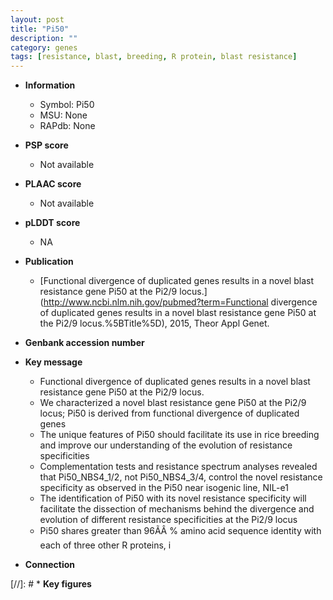 ```yaml
---
layout: post
title: "Pi50"
description: ""
category: genes
tags: [resistance, blast, breeding, R protein, blast resistance]
---
```


* **Information**  
    + Symbol: Pi50  
    + MSU: None  
    + RAPdb: None  

* **PSP score**  
    + Not available 

* **PLAAC score**  
    + Not available 

* **pLDDT score**
    + NA


* **Publication**  
    + [Functional divergence of duplicated genes results in a novel blast resistance gene Pi50 at the Pi2/9 locus.](http://www.ncbi.nlm.nih.gov/pubmed?term=Functional divergence of duplicated genes results in a novel blast resistance gene Pi50 at the Pi2/9 locus.%5BTitle%5D), 2015, Theor Appl Genet.

* **Genbank accession number**  

* **Key message**  
    + Functional divergence of duplicated genes results in a novel blast resistance gene Pi50 at the Pi2/9 locus.
    + We characterized a novel blast resistance gene Pi50 at the Pi2/9 locus; Pi50 is derived from functional divergence of duplicated genes
    + The unique features of Pi50 should facilitate its use in rice breeding and improve our understanding of the evolution of resistance specificities
    + Complementation tests and resistance spectrum analyses revealed that Pi50_NBS4_1/2, not Pi50_NBS4_3/4, control the novel resistance specificity as observed in the Pi50 near isogenic line, NIL-e1
    + The identification of Pi50 with its novel resistance specificity will facilitate the dissection of mechanisms behind the divergence and evolution of different resistance specificities at the Pi2/9 locus
    + Pi50 shares greater than 96ÃÂ % amino acid sequence identity with each of three other R proteins, i

* **Connection**  

[//]: # * **Key figures**  


